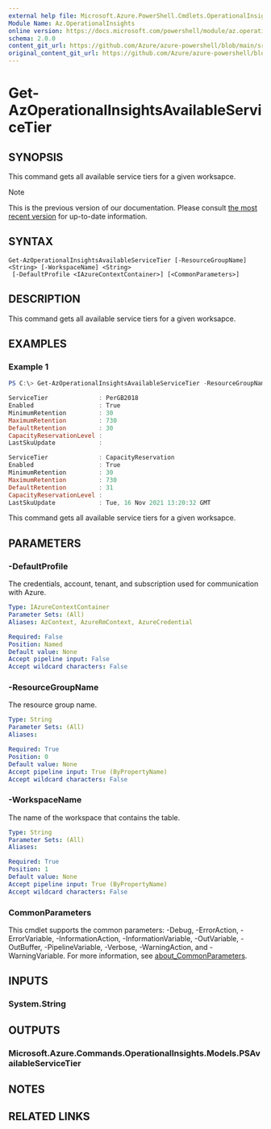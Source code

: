 ```yaml
---
external help file: Microsoft.Azure.PowerShell.Cmdlets.OperationalInsights.dll-Help.xml
Module Name: Az.OperationalInsights
online version: https://docs.microsoft.com/powershell/module/az.operationalinsights/get-AzOperationalInsightsAvailableServiceTier
schema: 2.0.0
content_git_url: https://github.com/Azure/azure-powershell/blob/main/src/OperationalInsights/OperationalInsights/help/Get-AzOperationalInsightsAvailableServiceTier.md
original_content_git_url: https://github.com/Azure/azure-powershell/blob/main/src/OperationalInsights/OperationalInsights/help/Get-AzOperationalInsightsAvailableServiceTier.md
---
```


# Get-AzOperationalInsightsAvailableServiceTier

## SYNOPSIS
This command gets all available service tiers for a given worksapce.

> [!NOTE]
>This is the previous version of our documentation. Please consult [the most recent version](/powershell/module/az.operationalinsights/get-azoperationalinsightsavailableservicetier) for up-to-date information.

## SYNTAX

```
Get-AzOperationalInsightsAvailableServiceTier [-ResourceGroupName] <String> [-WorkspaceName] <String>
 [-DefaultProfile <IAzureContextContainer>] [<CommonParameters>]
```

## DESCRIPTION
This command gets all available service tiers for a given worksapce.

## EXAMPLES

### Example 1
```powershell
PS C:\> Get-AzOperationalInsightsAvailableServiceTier -ResourceGroupName ContosoResourceGroup -WorkspaceName MyWorkspace

ServiceTier              : PerGB2018
Enabled                  : True
MinimumRetention         : 30
MaximumRetention         : 730
DefaultRetention         : 30
CapacityReservationLevel :
LastSkuUpdate            :

ServiceTier              : CapacityReservation
Enabled                  : True
MinimumRetention         : 30
MaximumRetention         : 730
DefaultRetention         : 31
CapacityReservationLevel :
LastSkuUpdate            : Tue, 16 Nov 2021 13:20:32 GMT
```

This command gets all available service tiers for a given worksapce.

## PARAMETERS

### -DefaultProfile
The credentials, account, tenant, and subscription used for communication with Azure.

```yaml
Type: IAzureContextContainer
Parameter Sets: (All)
Aliases: AzContext, AzureRmContext, AzureCredential

Required: False
Position: Named
Default value: None
Accept pipeline input: False
Accept wildcard characters: False
```

### -ResourceGroupName
The resource group name.

```yaml
Type: String
Parameter Sets: (All)
Aliases:

Required: True
Position: 0
Default value: None
Accept pipeline input: True (ByPropertyName)
Accept wildcard characters: False
```

### -WorkspaceName
The name of the workspace that contains the table.

```yaml
Type: String
Parameter Sets: (All)
Aliases:

Required: True
Position: 1
Default value: None
Accept pipeline input: True (ByPropertyName)
Accept wildcard characters: False
```

### CommonParameters
This cmdlet supports the common parameters: -Debug, -ErrorAction, -ErrorVariable, -InformationAction, -InformationVariable, -OutVariable, -OutBuffer, -PipelineVariable, -Verbose, -WarningAction, and -WarningVariable. For more information, see [about_CommonParameters](http://go.microsoft.com/fwlink/?LinkID=113216).

## INPUTS

### System.String

## OUTPUTS

### Microsoft.Azure.Commands.OperationalInsights.Models.PSAvailableServiceTier

## NOTES

## RELATED LINKS

